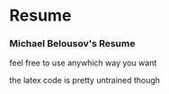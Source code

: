 # Resume

### Michael Belousov's Resume

feel free to use anywhich way you want

the latex code is pretty untrained though
